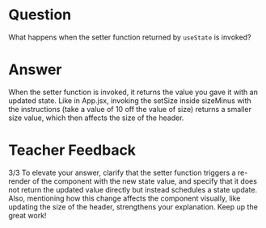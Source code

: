 # Question

What happens when the setter function returned by `useState` is invoked?

# Answer
When the setter function is invoked, it returns the value you gave it with an updated state. Like in App.jsx, invoking the setSize inside sizeMinus with the instructions (take a value of 10 off the value of size) returns a smaller size value, which then affects the size of the header. 
# Teacher Feedback
3/3
To elevate your answer, clarify that the setter function triggers a re-render of the component with the new state value, and specify that it does not return the updated value directly but instead schedules a state update. Also, mentioning how this change affects the component visually, like updating the size of the header, strengthens your explanation. Keep up the great work!
